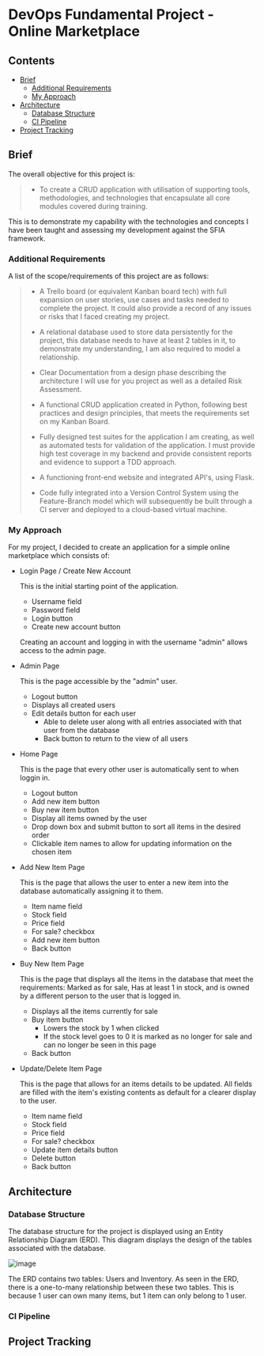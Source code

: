 # DevOps Fundamental Project - Online Marketplace

## Contents

- [Brief](#brief)
  - [Additional Requirements](#additional-requirements)
  - [My Approach](#my-approach)
- [Architecture](#architecture)
  - [Database Structure](#database-structure)
  - [CI Pipeline](#ci-pipeline)
- [Project Tracking](#project-tracking)

## Brief

The overall objective for this project is:

> - To create a CRUD application with utilisation of supporting tools, methodologies, and technologies that encapsulate all core modules covered during training.

This is to demonstrate my capability with the technologies and concepts I have been taught and assessing my development against the SFIA framework. 

### Additional Requirements

A list of the scope/requirements of this project are as follows:

> - A Trello board (or equivalent Kanban board tech) with full expansion on user stories, use cases and tasks needed to complete the project. It could also provide a record of any issues or risks that I faced creating my project.
>
> - A relational database used to store data persistently for the project, this database needs to have at least 2 tables in it, to demonstrate my understanding, I am also required to model a relationship.
>
> - Clear Documentation from a design phase describing the architecture I will use for you project as well as a detailed Risk Assessment. 
>
> - A functional CRUD application created in Python, following best practices and design principles, that meets the requirements set on my Kanban Board.
>
> - Fully designed test suites for the application I am creating, as well as automated tests for validation of the application. I must provide high test coverage in my backend and provide consistent reports and evidence to support a TDD approach.
>
> - A functioning front-end website and integrated API's, using Flask.
>
> - Code fully integrated into a Version Control System using the Feature-Branch model which will subsequently be built through a CI server and deployed to a cloud-based virtual machine.

### My Approach

For my project, I decided to create an application for a simple online marketplace which consists of:

- Login Page / Create New Account

  This is the initial starting point of the application.
  - Username field
  - Password field
  - Login button
  - Create new account button

  Creating an account and logging in with the username "admin" allows access to the admin page.

- Admin Page

  This is the page accessible by the "admin" user.
  - Logout button
  - Displays all created users
  - Edit details button for each user
    - Able to delete user along with all entries associated with that user from the database
    - Back button to return to the view of all users

- Home Page

  This is the page that every other user is automatically sent to when loggin in.
  - Logout button
  - Add new item button
  - Buy new item button
  - Display all items owned by the user
  - Drop down box and submit button to sort all items in the desired order
  - Clickable item names to allow for updating information on the chosen item

- Add New Item Page

  This is the page that allows the user to enter a new item into the database automatically assigning it to them.
  - Item name field
  - Stock field
  - Price field
  - For sale? checkbox
  - Add new item button
  - Back button

- Buy New Item Page

  This is the page that displays all the items in the database that meet the requirements: Marked as for sale, Has at least 1 in stock, and is owned by a different person to the user that is logged in.
  - Displays all the items currently for sale
  - Buy item button
    - Lowers the stock by 1 when clicked
    - If the stock level goes to 0 it is marked as no longer for sale and can no longer be seen in this page
  - Back button

- Update/Delete Item Page

  This is the page that allows for an items details to be updated. All fields are filled with the item's existing contents as default for a clearer display to the user.
  - Item name field
  - Stock field
  - Price field
  - For sale? checkbox
  - Update item details button
  - Delete button
  - Back button

## Architecture

### Database Structure

The database structure for the project is displayed using an Entity Relationship Diagram (ERD). This diagram displays the design of the tables associated with the database.

![image](https://user-images.githubusercontent.com/82821693/119006315-2c9b5400-b988-11eb-8b37-0567968ee0de.png)

The ERD contains two tables: Users and Inventory. As seen in the ERD, there is a one-to-many relationship between these two tables. This is because 1 user can own many items, but 1 item can only belong to 1 user.

### CI Pipeline



## Project Tracking

